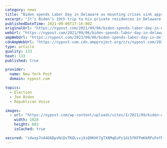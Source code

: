 ```yaml
---
category: news
title: "Biden spends Labor Day in Delaware as mounting crises sink approval rating"
excerpt: "It’s Biden’s 19th trip to his private residences in Delaware since taking office. He is scheduled to return to the White House around 6 p.m. Monday."
publishedDateTime: 2021-09-06T17:16:00Z
originalUrl: "https://nypost.com/2021/09/06/biden-spends-labor-day-in-delaware-amid-sinking-approval-ratings/"
webUrl: "https://nypost.com/2021/09/06/biden-spends-labor-day-in-delaware-amid-sinking-approval-ratings/"
ampWebUrl: "https://nypost.com/2021/09/06/biden-spends-labor-day-in-delaware-amid-sinking-approval-ratings/amp/"
cdnAmpWebUrl: "https://nypost-com.cdn.ampproject.org/c/s/nypost.com/2021/09/06/biden-spends-labor-day-in-delaware-amid-sinking-approval-ratings/amp/"
type: article
quality: 133
heat: 133
published: true

provider:
  name: New York Post
  domain: nypost.com

topics:
  - Election
  - Joe Biden
  - Republican Voice

images:
  - url: "https://nypost.com/wp-content/uploads/sites/2/2021/09/biden-delaware-02.jpg?quality=90&strip=all&w=1024"
    width: 1024
    height: 682
    isCached: true

secured: "sXwxp7nA4G6DpvNiDvTKQLvvjXsQ9KHt7gTX8MqEuPz1di5fKFPmKkRPuFefP9Gw6D0ZgB/Gx2lO4i8BSfpT1gfuSi3TvTwI9BIII/FYoaIJIr2YAda3E+zD2Hg1sJXzhto62gHUKPBImh/0DojN5dgSwwIJkHoxjrtGa29CPp8Tptm07uSDIza4MaZZ0ndlch/qgoZ+POh4cpYRpOecV7u+CM0P/CCGpwG6pjr/p2UgSE2JAppX3BaFsJ47W0Aron9EWF+GPx9FBFKrJrNUYMxTIdLbPRGB6TBUj/IuPJZBFJ+cySzIw0Zt0h/646zZw/q4cw/f0q8QEFHAsVxczqORRAzuPGNYkOHeWWOBZrg=;zaWJHPuup5WBNGNyApXysg=="
---
```


